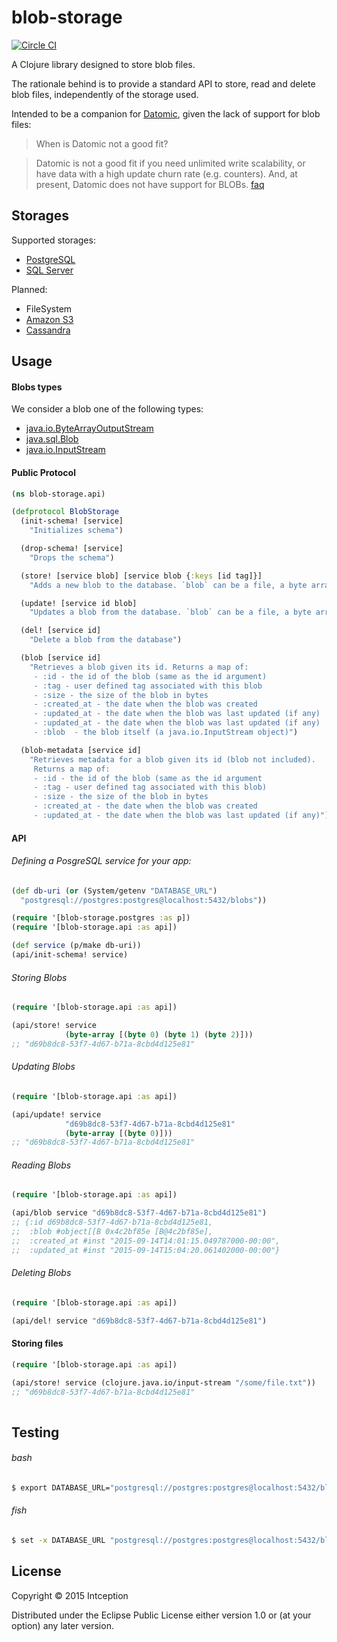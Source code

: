 # blob-storage

[![Circle CI](https://circleci.com/gh/intception/blob-storage.svg?style=svg)](https://circleci.com/gh/intception/blob-storage)

A Clojure library designed to store blob files.

The rationale behind is to provide a standard API to store, read and delete blob files, independently of the storage used.

Intended to be a companion for [Datomic](http://www.datomic.com/), given the lack of support for blob files:

>When is Datomic not a good fit?

>Datomic is not a good fit if you need unlimited write scalability, or have data with a high update churn rate (e.g. counters).
And, at present, Datomic does not have support for BLOBs.
[faq](http://www.datomic.com/faq.html)


## Storages

Supported storages:

- [PostgreSQL](http://www.postgresql.org/)
- [SQL Server](https://www.microsoft.com/en-us/sql-server/sql-server-2022)
 
Planned:

- FileSystem
- [Amazon S3](https://aws.amazon.com/s3/)
- [Cassandra](http://cassandra.apache.org/)


## Usage

#### Blobs types

We consider a blob one of the following types:

* [java.io.ByteArrayOutputStream](http://docs.oracle.com/javase/7/docs/api/java/io/ByteArrayOutputStream.html)
* [java.sql.Blob](http://docs.oracle.com/javase/7/docs/api/java/sql/Blob.html)
* [java.io.InputStream](http://docs.oracle.com/javase/7/docs/api/java/io/InputStream.html)

#### Public Protocol

```clojure
(ns blob-storage.api)

(defprotocol BlobStorage
  (init-schema! [service]
    "Initializes schema")

  (drop-schema! [service]
    "Drops the schema")

  (store! [service blob] [service blob {:keys [id tag]}]
    "Adds a new blob to the database. `blob` can be a file, a byte array or an input stream.")

  (update! [service id blob]
    "Updates a blob from the database. `blob` can be a file, a byte array or an input stream.")

  (del! [service id]
    "Delete a blob from the database")

  (blob [service id]
    "Retrieves a blob given its id. Returns a map of:
     - :id - the id of the blob (same as the id argument)
     - :tag - user defined tag associated with this blob
     - :size - the size of the blob in bytes
     - :created_at - the date when the blob was created
     - :updated_at - the date when the blob was last updated (if any)
     - :updated_at - the date when the blob was last updated (if any)
     - :blob  - the blob itself (a java.io.InputStream object)")

  (blob-metadata [service id]
    "Retrieves metadata for a blob given its id (blob not included).
     Returns a map of:
     - :id - the id of the blob (same as the id argument
     - :tag - user defined tag associated with this blob)
     - :size - the size of the blob in bytes
     - :created_at - the date when the blob was created
     - :updated_at - the date when the blob was last updated (if any)"))
```

#### API

###### Defining a PosgreSQL service for your app:

```clojure
(def db-uri (or (System/getenv "DATABASE_URL")
  "postgresql://postgres:postgres@localhost:5432/blobs"))

(require '[blob-storage.postgres :as p])
(require '[blob-storage.api :as api])

(def service (p/make db-uri))
(api/init-schema! service)
```

###### Storing Blobs

```clojure
(require '[blob-storage.api :as api])

(api/store! service
            (byte-array [(byte 0) (byte 1) (byte 2)]))
;; "d69b8dc8-53f7-4d67-b71a-8cbd4d125e81"
```

###### Updating Blobs

```clojure
(require '[blob-storage.api :as api])

(api/update! service
            "d69b8dc8-53f7-4d67-b71a-8cbd4d125e81"
            (byte-array [(byte 0)]))
;; "d69b8dc8-53f7-4d67-b71a-8cbd4d125e81"
```

###### Reading Blobs

```clojure
(require '[blob-storage.api :as api])

(api/blob service "d69b8dc8-53f7-4d67-b71a-8cbd4d125e81")
;; {:id d69b8dc8-53f7-4d67-b71a-8cbd4d125e81,
;;  :blob #object[[B 0x4c2bf85e [B@4c2bf85e],
;;  :created_at #inst "2015-09-14T14:01:15.049787000-00:00",
;;  :updated_at #inst "2015-09-14T15:04:20.061402000-00:00"}

```

###### Deleting Blobs

```clojure
(require '[blob-storage.api :as api])

(api/del! service "d69b8dc8-53f7-4d67-b71a-8cbd4d125e81")
```


#### Storing files

```clojure
(require '[blob-storage.api :as api])

(api/store! service (clojure.java.io/input-stream "/some/file.txt"))  
;; "d69b8dc8-53f7-4d67-b71a-8cbd4d125e81"
    
```

## Testing

###### bash
```bash
$ export DATABASE_URL="postgresql://postgres:postgres@localhost:5432/blobs_test" && lein test
```

###### fish
```bash
$ set -x DATABASE_URL "postgresql://postgres:postgres@localhost:5432/blobs_test"; lein test
```


License
----

Copyright © 2015 Intception

Distributed under the Eclipse Public License either version 1.0 or (at
your option) any later version.
